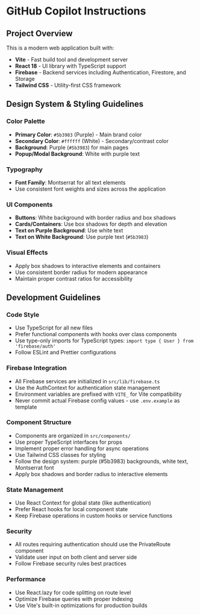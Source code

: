 # GitHub Copilot Instructions

<!-- Use this file to provide workspace-specific custom instructions to Copilot. For more details, visit https://code.visualstudio.com/docs/copilot/copilot-customization#_use-a-githubcopilotinstructionsmd-file -->

## Project Overview
This is a modern web application built with:
- **Vite** - Fast build tool and development server
- **React 18** - UI library with TypeScript support
- **Firebase** - Backend services including Authentication, Firestore, and Storage
- **Tailwind CSS** - Utility-first CSS framework

## Design System & Styling Guidelines

### Color Palette
- **Primary Color**: `#5b3983` (Purple) - Main brand color
- **Secondary Color**: `#ffffff` (White) - Secondary/contrast color
- **Background**: Purple (`#5b3983`) for main pages
- **Popup/Modal Background**: White with purple text

### Typography
- **Font Family**: Montserrat for all text elements
- Use consistent font weights and sizes across the application

### UI Components
- **Buttons**: White background with border radius and box shadows
- **Cards/Containers**: Use box shadows for depth and elevation
- **Text on Purple Background**: Use white text
- **Text on White Background**: Use purple text (`#5b3983`)

### Visual Effects
- Apply box shadows to interactive elements and containers
- Use consistent border radius for modern appearance
- Maintain proper contrast ratios for accessibility

## Development Guidelines

### Code Style
- Use TypeScript for all new files
- Prefer functional components with hooks over class components
- Use type-only imports for TypeScript types: `import type { User } from 'firebase/auth'`
- Follow ESLint and Prettier configurations

### Firebase Integration
- All Firebase services are initialized in `src/lib/firebase.ts`
- Use the AuthContext for authentication state management
- Environment variables are prefixed with `VITE_` for Vite compatibility
- Never commit actual Firebase config values - use `.env.example` as template

### Component Structure
- Components are organized in `src/components/`
- Use proper TypeScript interfaces for props
- Implement proper error handling for async operations
- Use Tailwind CSS classes for styling
- Follow the design system: purple (#5b3983) backgrounds, white text, Montserrat font
- Apply box shadows and border radius to interactive elements

### State Management
- Use React Context for global state (like authentication)
- Prefer React hooks for local component state
- Keep Firebase operations in custom hooks or service functions

### Security
- All routes requiring authentication should use the PrivateRoute component
- Validate user input on both client and server side
- Follow Firebase security rules best practices

### Performance
- Use React.lazy for code splitting on route level
- Optimize Firebase queries with proper indexing
- Use Vite's built-in optimizations for production builds
